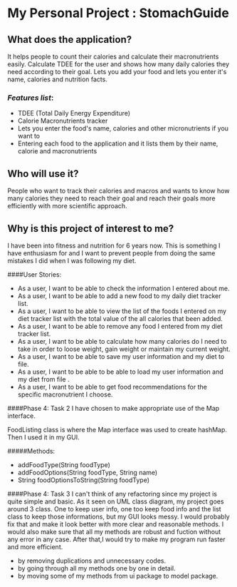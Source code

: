 # My Personal Project : StomachGuide

## What does the application?

It helps people to count their calories and calculate their macronutrients easily.
Calculate TDEE for the user and shows how many daily calories they need according to their goal.
Lets you add your food and lets you enter it's name, calories and nutrition facts.

### *Features list*:
- TDEE (Total Daily Energy Expenditure) 
- Calorie Macronutrients tracker
- Lets you enter the food's name, calories and other micronutrients if you want to
- Entering each food to the application and it lists them by their name, calorie and macronutrients

## Who will use it?

People who want to track their calories and macros and wants to know how many calories they need to reach their goal and
reach their goals more efficiently with more scientific approach.

## Why is this project of interest to me?

I have been into fitness and nutrition for 6 years now. This is something I have enthusiasm for and 
I want to prevent people from doing the same mistakes I did when I was following my diet.



####User Stories:
- As a user, I want to be able to check the information I entered about me.
- As a user, I want to be able to add a new food to my daily diet tracker list.
- As a user, I want to be able to view the list of the foods I entered on my diet tracker list with 
  the total value of the all calories that been added.
- As a user, I want to be able to remove any food I entered from my diet tracker list.
- As a user, I want to be able to calculate how many calories do I need to take in order to loose weight, 
  gain weight or maintain my current weight.
- As a user, I want to be able to save my user information and my diet to file.
- As a user, I want to be able to be able to load my user information and my diet from file .
- As a user, I want to be able to get food recommendations for the specific macronutrient I choose. 

####Phase 4: Task 2
I have chosen to make appropriate use of the Map interface.

FoodListing class is where the Map interface was used to create hashMap. Then I used it in my GUI.

#####Methods: 
- addFoodType(String foodType)
- addFoodOptions(String foodType, String name)
- String foodOptionsToString(String foodType)

####Phase 4: Task 3
I can't think of any refactoring since my project is quite simple and basic. As it seen on UML class diagram, my project
goes around 3 class. One to keep user info, one too keep food info and the list class to keep those informations,
but my GUI looks messy. I would probably fix that and make it look better with more clear and reasonable methods. 
I would also make sure that all my methods are robust and fuction without any error in any case. After that,I would try 
to make my program run faster and more efficient.
- by removing duplications and unnecessary codes.
- by going through all my methods one by one in detail.
- by moving some of my methods from ui package to model package.
